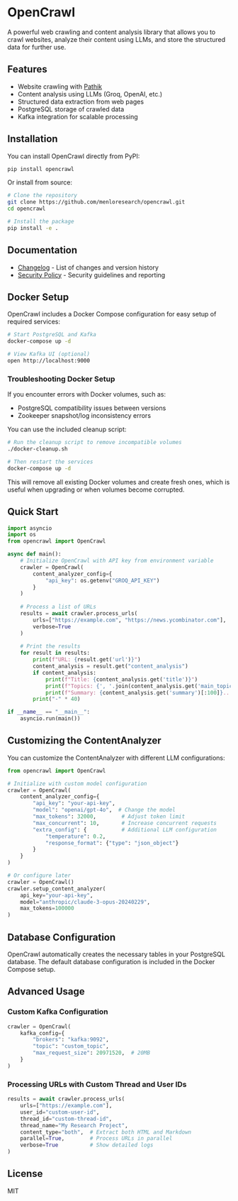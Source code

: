 # OpenCrawl

A powerful web crawling and content analysis library that allows you to crawl websites, analyze their content using LLMs, and store the structured data for further use.

## Features

- Website crawling with [Pathik](https://github.com/menloresearch/pathik-menlo)
- Content analysis using LLMs (Groq, OpenAI, etc.)
- Structured data extraction from web pages
- PostgreSQL storage of crawled data
- Kafka integration for scalable processing

## Installation

You can install OpenCrawl directly from PyPI:

```bash
pip install opencrawl
```

Or install from source:

```bash
# Clone the repository
git clone https://github.com/menloresearch/opencrawl.git
cd opencrawl

# Install the package
pip install -e .
```

## Documentation

- [Changelog](CHANGELOG.md) - List of changes and version history
- [Security Policy](SECURITY.md) - Security guidelines and reporting

## Docker Setup

OpenCrawl includes a Docker Compose configuration for easy setup of required services:

```bash
# Start PostgreSQL and Kafka
docker-compose up -d

# View Kafka UI (optional)
open http://localhost:9000
```

### Troubleshooting Docker Setup

If you encounter errors with Docker volumes, such as:
- PostgreSQL compatibility issues between versions
- Zookeeper snapshot/log inconsistency errors

You can use the included cleanup script:

```bash
# Run the cleanup script to remove incompatible volumes
./docker-cleanup.sh

# Then restart the services
docker-compose up -d
```

This will remove all existing Docker volumes and create fresh ones, which is useful when upgrading or when volumes become corrupted.

## Quick Start

```python
import asyncio
import os
from opencrawl import OpenCrawl

async def main():
    # Initialize OpenCrawl with API key from environment variable
    crawler = OpenCrawl(
        content_analyzer_config={
            "api_key": os.getenv("GROQ_API_KEY")
        }
    )
    
    # Process a list of URLs
    results = await crawler.process_urls(
        urls=["https://example.com", "https://news.ycombinator.com"],
        verbose=True
    )
    
    # Print the results
    for result in results:
        print(f"URL: {result.get('url')}")
        content_analysis = result.get("content_analysis")
        if content_analysis:
            print(f"Title: {content_analysis.get('title')}")
            print(f"Topics: {', '.join(content_analysis.get('main_topics', []))}")
            print(f"Summary: {content_analysis.get('summary')[:100]}...")
        print("-" * 40)

if __name__ == "__main__":
    asyncio.run(main())
```

## Customizing the ContentAnalyzer

You can customize the ContentAnalyzer with different LLM configurations:

```python
from opencrawl import OpenCrawl

# Initialize with custom model configuration
crawler = OpenCrawl(
    content_analyzer_config={
        "api_key": "your-api-key",
        "model": "openai/gpt-4o",  # Change the model
        "max_tokens": 32000,        # Adjust token limit
        "max_concurrent": 10,       # Increase concurrent requests
        "extra_config": {           # Additional LLM configuration
            "temperature": 0.2,
            "response_format": {"type": "json_object"}
        }
    }
)

# Or configure later
crawler = OpenCrawl()
crawler.setup_content_analyzer(
    api_key="your-api-key",
    model="anthropic/claude-3-opus-20240229",
    max_tokens=100000
)
```

## Database Configuration

OpenCrawl automatically creates the necessary tables in your PostgreSQL database. The default database configuration is included in the Docker Compose setup.

## Advanced Usage

### Custom Kafka Configuration

```python
crawler = OpenCrawl(
    kafka_config={
        "brokers": "kafka:9092",
        "topic": "custom_topic",
        "max_request_size": 20971520,  # 20MB
    }
)
```

### Processing URLs with Custom Thread and User IDs

```python
results = await crawler.process_urls(
    urls=["https://example.com"],
    user_id="custom-user-id",
    thread_id="custom-thread-id",
    thread_name="My Research Project",
    content_type="both",  # Extract both HTML and Markdown
    parallel=True,        # Process URLs in parallel
    verbose=True          # Show detailed logs
)
```

## License

MIT 